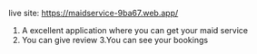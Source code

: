 live site: https://maidservice-9ba67.web.app/

1. A excellent application where you can get your maid service
2. You can give review
3.You can see your bookings